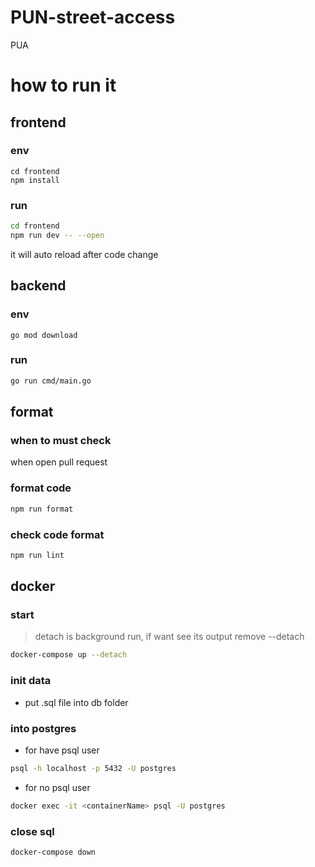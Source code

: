 # PUN-street-access

PUA

# how to run it

## frontend

### env

```
cd frontend
npm install
```

### run

```bash
cd frontend
npm run dev -- --open
```

it will auto reload after code change

## backend

### env

```
go mod download
```

### run

```bash
go run cmd/main.go
```

## format

### when to must check

when open pull request

### format code

```bash
npm run format
```

### check code format

```bash
npm run lint
```

## docker

### start

> detach is background run, if want see its output remove --detach

```bash
docker-compose up --detach
```

### init data
* put .sql file into db folder

### into postgres

- for have psql user

```bash
psql -h localhost -p 5432 -U postgres
```

- for no psql user

```bash
docker exec -it <containerName> psql -U postgres
```

### close sql

```bash
docker-compose down
```
